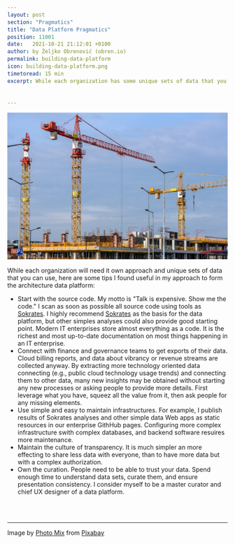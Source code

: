 ```yaml
---
layout: post
section: "Pragmatics"
title: "Data Platform Pragmatics"
position: 11001
date:   2021-10-21 21:12:01 +0100
author: by Željko Obrenović (obren.io)
permalink: building-data-platform
icon: building-data-platform.png
timetoread: 15 min
excerpt: While each organization has some unique sets of data that you can use, here are some tips I found useful in my approach to form the architecture data platform.


---
```

![](assets/images/arch/building-1804030_1920.jpg)

While each organization will need it own approach and unique sets of data that you can use, here are some tips I found useful in my approach to form the architecture data platform:

* Start with the source code. My motto is "Talk is expensive. Show me the code." I scan as soon as possible all source code using tools as [Sokrates](sokrates.dev). I highly recommend [Sokrates](sokrates.dev) as the basis for the data platform, but other simples analyses could also provide good starting point. Modern IT enterprises store almost everything as a code. It is the richest and most up-to-date documentation on most things happening in an IT enterprise.
* Connect with finance and governance teams to get exports of their data. Cloud billing reports, and data about vibrancy or revenue streams are collected anyway. By extracting more technology oriented data connecting (e.g., public cloud technology usage trends) and connecting them to other data, many new insights may be obtained without starting any new processes or asking people to provide more details. First leverage what you have, squeez all the value from it, then ask people for any missing elements.
* Use simple and easy to maintain infrastructures. For example, I publish results of Sokrates analyses and other simple data Web apps as static resources in our enterprise GithHub pages. Configuring more complex infrastructure swith complex databases, and backend software resuires more maintenance.
* Maintain the culture of transparency. It is much simpler an more effecting to share less data with everyone, than to have more data but with a complex authorization.
* Own the curation. People need to be able to trust your data. Spend enough time to understand data sets, curate them, and ensure presentation consistency. I consider myself to be a master curator and chief UX designer of a data platform.

<br><br> 
<hr>

Image by <a href="https://pixabay.com/users/photomix-company-1546875/?utm_source=link-attribution&amp;utm_medium=referral&amp;utm_campaign=image&amp;utm_content=1804030">Photo Mix</a> from <a href="https://pixabay.com/?utm_source=link-attribution&amp;utm_medium=referral&amp;utm_campaign=image&amp;utm_content=1804030">Pixabay</a>

